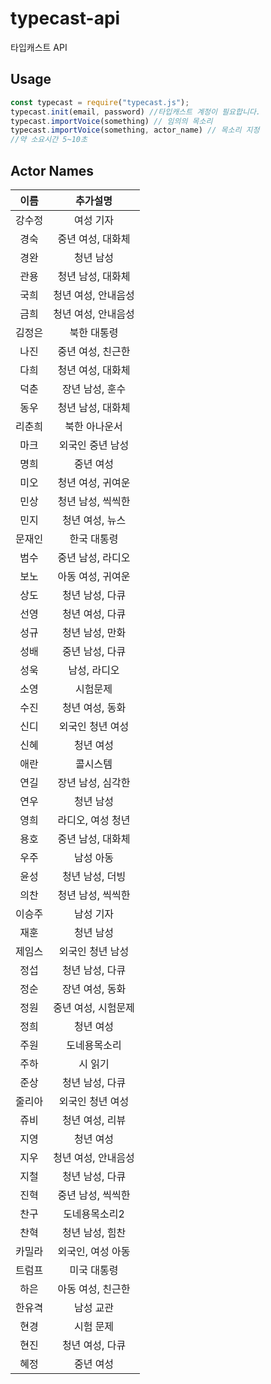 # typecast-api
타입캐스트 API
## Usage
```javascript
const typecast = require("typecast.js");
typecast.init(email, password) //타입캐스트 계정이 필요합니다.
typecast.importVoice(something) // 임의의 목소리
typecast.importVoice(something, actor_name) // 목소리 지정
//약 소요시간 5~10초
```
## Actor Names
|이름|추가설명|
|:---:|:---:|
|강수정|여성 기자|
|경숙|중년 여성, 대화체|
|경완|청년 남성|
|관용|청년 남성, 대화체|
|국희|청년 여성, 안내음성|
|금희|청년 여성, 안내음성|
|김정은|북한 대통령|
|나진|중년 여성, 친근한|
|다희|청년 여성, 대화체|
|덕춘|장년 남성, 훈수|
|동우|청년 남성, 대화체|
|리춘희|북한 아나운서|
|마크|외국인 중년 남성|
|명희|중년 여성|
|미오|청년 여성, 귀여운|
|민상|청년 남성, 씩씩한|
|민지|청년 여성, 뉴스|
|문재인|한국 대통령|
|범수|중년 남성, 라디오|
|보노|아동 여성, 귀여운|
|상도|청년 남성, 다큐|
|선영|청년 여성, 다큐|
|성규|청년 남성, 만화|
|성배|중년 남성, 다큐|
|성욱|남성, 라디오|
|소영|시험문제|
|수진|청년 여성, 동화|
|신디|외국인 청년 여성|
|신혜|청년 여성|
|애란|콜시스템|
|연길|장년 남성, 심각한|
|연우|청년 남성|
|영희|라디오, 여성 청년|
|용호|중년 남성, 대화체|
|우주|남성 아동|
|윤성|청년 남성, 더빙|
|의찬|청년 남성, 씩씩한|
|이승주|남성 기자|
|재훈|청년 남성|
|제임스|외국인 청년 남성|
|정섭|청년 남성, 다큐|
|정순|장년 여성, 동화|
|정원|중년 여성, 시험문제|
|정희|청년 여성|
|주원|도네용목소리|
|주하|시 읽기|
|준상|청년 남성, 다큐|
|줄리아|외국인 청년 여성|
|쥬비|청년 여성, 리뷰|
|지영|청년 여성|
|지우|청년 여성, 안내음성|
|지철|청년 남성, 다큐|
|진혁|중년 남성, 씩씩한|
|찬구|도네용목소리2|
|찬혁|청년 남성, 힘찬|
|카밀라|외국인, 여성 아동|
|트럼프|미국 대통령|
|하은|아동 여성, 친근한|
|한유격|남성 교관|
|현경|시험 문제|
|현진|청년 여성, 다큐|
|혜정|중년 여성|

